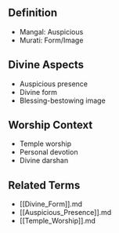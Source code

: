 	

## Definition

- Mangal: Auspicious
- Murati: Form/Image

## Divine Aspects

- Auspicious presence
- Divine form
- Blessing-bestowing image

## Worship Context

- Temple worship
- Personal devotion
- Divine darshan

## Related Terms

- [[Divine_Form]].md
- [[Auspicious_Presence]].md
- [[Temple_Worship]].md